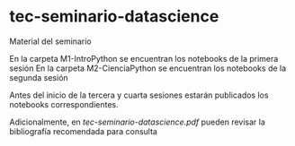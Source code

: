 # tec-seminario-datascience
Material del seminario

En la carpeta M1-IntroPython se encuentran los notebooks de la primera sesión
En la carpeta M2-CienciaPython se encuentran los notebooks de la segunda sesión

Antes del inicio de la tercera y cuarta sesiones estarán publicados los notebooks correspondientes.

Adicionalmente, en _tec-seminario-datascience.pdf_ pueden revisar la bibliografía recomendada para consulta
